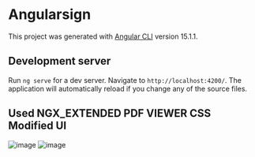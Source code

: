 # Angularsign

This project was generated with [Angular CLI](https://github.com/angular/angular-cli) version 15.1.1.

## Development server

Run `ng serve` for a dev server. Navigate to `http://localhost:4200/`. The application will automatically reload if you change any of the source files.

## Used NGX_EXTENDED PDF VIEWER CSS Modified UI

![image](https://user-images.githubusercontent.com/95474305/214121623-617332f2-bac6-49d6-823e-cdcbc6c360de.png)
![image](https://user-images.githubusercontent.com/95474305/214121498-c424af36-107e-465d-8f7c-d56d47879cc1.png)



